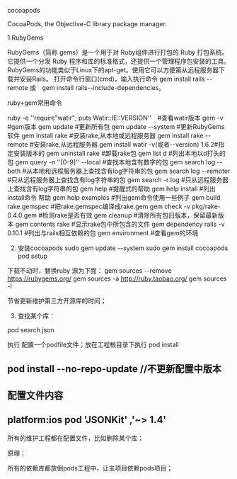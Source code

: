 cocoapods

 CocoaPods, the Objective-C library package manager.

1.RubyGems

RubyGems（简称 gems）是一个用于对 Ruby组件进行打包的 Ruby 打包系统。 它提供一个分发 Ruby 程序和库的标准格式，还提供一个管理程序包安装的工具。
RubyGems的功能类似于Linux下的apt-get。使用它可以方便第从远程服务器下载并安装Rails。
打开命令行窗口(cmd)，输入执行命令 gem install rails --remote 或　gem install rails--include-dependencies。


ruby+gem常用命令
 
ruby -e ''require"watir"; puts Watir::IE::VERSION''　#查看watir版本 
gem -v #gem版本 
gem update #更新所有包 
gem update --system #更新RubyGems软件 
gem install rake #安装rake,从本地或远程服务器 
gem install rake --remote #安装rake,从远程服务器 
gem install watir -v(或者--version) 1.6.2#指定安装版本的 
gem uninstall rake #卸载rake包 
gem list d #列出本地以d打头的包 
gem query -n ''[0-9]'' --local #查找本地含有数字的包 
gem search log --both #从本地和远程服务器上查找含有log字符串的包 
gem search log --remoter #只从远程服务器上查找含有log字符串的包 
gem search -r log #只从远程服务器上查找含有log字符串的包 
gem help #提醒式的帮助 
gem help install #列出install命令 帮助 
gem help examples #列出gem命令使用一些例子 
gem build rake.gemspec #把rake.gemspec编译成rake.gem 
gem check -v pkg/rake-0.4.0.gem #检测rake是否有效 
gem cleanup #清除所有包旧版本，保留最新版本 
gem contents rake #显示rake包中所包含的文件 
gem dependency rails -v 0.10.1 #列出与rails相互依赖的包 
gem environment #查看gem的环境

2. 安装cocoapods
sudo gem update --system
sudo gem  install cocoapods 
pod setup 

下载不动时，替换ruby 源为下面：
gem sources --remove https://rubygems.org/
gem sources -a http://ruby.taobao.org/
gem sources -l 

节省更新维护第三方开源库的时间；


3. 查找某个库：

pod search json

执行 配置一个podfile文件；放在工程根目录下执行 
pod install

pod install --no-repo-update //不更新配置中版本
---------------
配置文件内容
---------------
platform:ios
pod 'JSONKit' ,'~> 1.4'
--------------

所有的维护工程都在配置文件，比如删除某个库；

原理：

所有的依赖库都放倒pods工程中，让主项目依赖pods项目；





